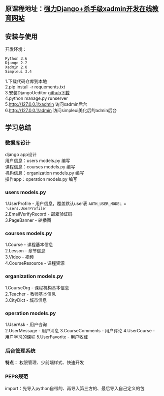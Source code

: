 ## 原课程地址：[强力Django+杀手级xadmin开发在线教育网站](https://coding.imooc.com/class/368.html)
## 安装与使用
开发环境：
```
Python 3.6
Django 2.2
Xadmin 2.0
Simpleui 3.4
```
1.下载代码仓库到本地  
2.pip install -r requements.txt  
3.安装DjangoUeditor  [github下载](https://github.com/twz915/DjangoUeditor3)  
4.python manage.py runserver  
5.http://127.0.0.1/xadmin  访问xadmin后台  
6.http://127.0.0.1/admin  访问simpleui美化后的admin后台  


## 学习总结
### 数据库设计
django app设计   
用户信息：users models.py 编写  
课程信息：courses models.py 编写    
机构信息：organization models.py 编写   
操作app：operation models.py 编写  
### users models.py 
1.UserProfile - 用户信息，覆盖默认user表  `AUTH_USER_MODEL = 'users.UserProfile' `  
2.EmailVerifyRecord - 邮箱验证码  
3.PageBanner - 轮播图  
### courses models.py 
1.Course - 课程基本信息  
2.Lesson - 章节信息  
3.Video - 视频  
4.CourseResource - 课程资源  
### organization models.py
1.CourseOrg - 课程机构基本信息  
2.Teacher - 教师基本信息  
3.CityDict - 城市信息
### operation models.py
1.UserAsk - 用户咨询  
2.UserMessage - 用户消息
3.CourseComments - 用户评论
4.UserCourse - 用户学习的课程
5.UserFavorite - 用户收藏
### 后台管理系统
**特点：**
权限管理、少前端样式、快速开发

### PEP8规范
import：先导入python自带的、再导入第三方的、最后导入自己定义的包



